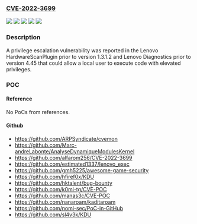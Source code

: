 ### [CVE-2022-3699](https://cve.mitre.org/cgi-bin/cvename.cgi?name=CVE-2022-3699)
![](https://img.shields.io/static/v1?label=Product&message=Diagnostics&color=blue)
![](https://img.shields.io/static/v1?label=Product&message=HardwareScanPlugin%20&color=blue)
![](https://img.shields.io/static/v1?label=Version&message=%20%3C%201.3.1.2%20&color=brighgreen)
![](https://img.shields.io/static/v1?label=Version&message=%20%3C%204.45%20&color=brighgreen)
![](https://img.shields.io/static/v1?label=Vulnerability&message=CWE-787%20Out-of-bounds%20Write&color=brighgreen)

### Description

A privilege escalation vulnerability was reported in the Lenovo HardwareScanPlugin prior to version 1.3.1.2 and Lenovo Diagnostics prior to version 4.45 that could allow a local user to execute code with elevated privileges.

### POC

#### Reference
No PoCs from references.

#### Github
- https://github.com/ARPSyndicate/cvemon
- https://github.com/Marc-andreLabonte/AnalyseDynamiqueModulesKernel
- https://github.com/alfarom256/CVE-2022-3699
- https://github.com/estimated1337/lenovo_exec
- https://github.com/gmh5225/awesome-game-security
- https://github.com/hfiref0x/KDU
- https://github.com/hktalent/bug-bounty
- https://github.com/k0mi-tg/CVE-POC
- https://github.com/manas3c/CVE-POC
- https://github.com/nanaroam/kaditaroam
- https://github.com/nomi-sec/PoC-in-GitHub
- https://github.com/sl4v3k/KDU

